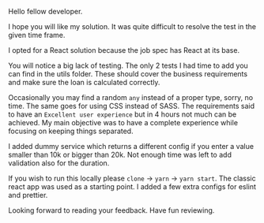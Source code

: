 Hello fellow developer.

I hope you will like my solution. It was quite difficult to resolve the test in the given time frame.

I opted for a React solution because the job spec has React at its base.

You will notice a big lack of testing. The only 2 tests I had time to add you can find in the utils folder. These should cover the business requirements and make sure the loan is calculated correctly.

Occasionally you may find a random `any` instead of a proper type, sorry, no time. The same goes for using CSS instead of SASS. The requirements said to have an `Excellent user experience` but in 4 hours not much can be achieved. My main objective was to have a complete experience while focusing on keeping things separated.

I added dummy service which returns a different config if you enter a value smaller than 10k or bigger than 20k. Not enough time was left to add validation also for the duration.

If you wish to run this locally please `clone` -> `yarn` -> `yarn start`. The classic react app was used as a starting point. I added a few extra configs for eslint and prettier.

Looking forward to reading your feedback. Have fun reviewing.
